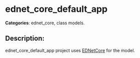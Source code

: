 # ednet_core_default_app 

**Categories**: ednet_core, class models. 

## Description: 
ednet_core_default_app project uses 
[EDNetCore](https://github.com/ednet-dev/ednet_core) for the model.